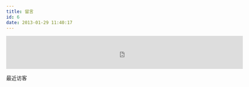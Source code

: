 ```yaml
---
title: 留言
id: 6
date: 2013-01-29 11:40:17
---
```


<iframe name="alimamaifrm" src="http://www.taobao.com/go/rgn/union/aliyun_ecs.php?size=640x90&amp;pid=mm_16552851_0_0" frameborder="0" marginwidth="0" marginheight="0" scrolling="no" width="640" height="90"></iframe>

最近访客
<div class="ds-recent-visitors" data-num-items="28" data-avatar-size="42" id="ds-recent-visitors"></div>
